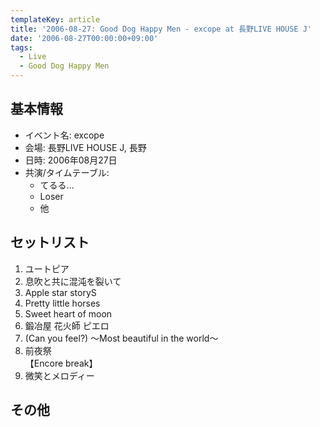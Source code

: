 ```yaml
---
templateKey: article
title: '2006-08-27: Good Dog Happy Men - excope at 長野LIVE HOUSE J'
date: '2006-08-27T00:00:00+09:00'
tags:
  - Live
  - Good Dog Happy Men
---
```

## 基本情報

* イベント名: excope
* 会場: 長野LIVE HOUSE J, 長野
* 日時: 2006年08月27日
* 共演/タイムテーブル:
  * てるる...
  * Loser
  * 他

## セットリスト

1. ユートピア
1. 息吹と共に混沌を裂いて
1. Apple star storyS
1. Pretty little horses
1. Sweet heart of moon
1. 鍛冶屋 花火師 ピエロ
1. (Can you feel?) ～Most beautiful in the world～
1. 前夜祭<br>
   【Encore break】
1. 微笑とメロディー

## その他


